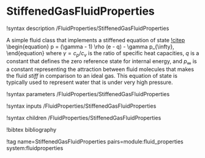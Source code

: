 # StiffenedGasFluidProperties

!syntax description /FluidProperties/StiffenedGasFluidProperties

A simple fluid class that implements a stiffened equation of state [!citep](metayer2004)
\begin{equation}
  p = (\gamma - 1) \rho (e - q) - \gamma p_{\infty},
\end{equation}
where $\gamma = c_p/c_v$ is the ratio of specific heat capacities, $q$ is a constant that defines the
zero reference state for internal energy, and $p_{\infty}$ is a constant representing the attraction
between fluid molecules that makes the fluid *stiff* in comparison to an ideal gas. This equation of
state is typically used to represent water that is under very high pressure.

!syntax parameters /FluidProperties/StiffenedGasFluidProperties

!syntax inputs /FluidProperties/StiffenedGasFluidProperties

!syntax children /FluidProperties/StiffenedGasFluidProperties

!bibtex bibliography

!tag name=StiffenedGasFluidProperties pairs=module:fluid_properties system:fluidproperties
